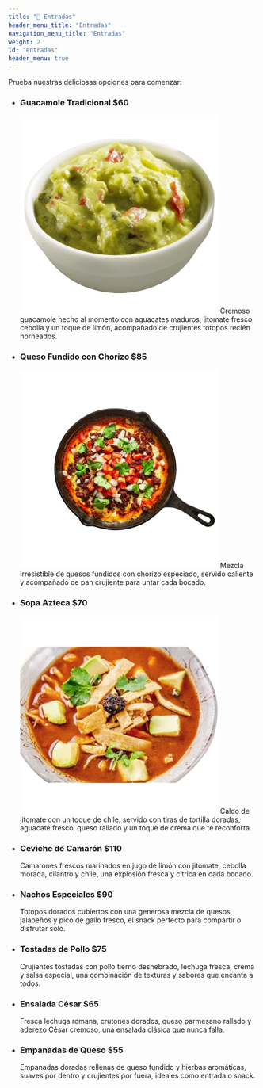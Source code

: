 ```yaml
---
title: "🥗 Entradas"
header_menu_title: "Entradas"
navigation_menu_title: "Entradas"
weight: 2
id: "entradas"
header_menu: true
---
```


Prueba nuestras deliciosas opciones para comenzar:

- ### Guacamole Tradicional **$60**  
  ![Guacamole](/images/entradas/Guacamole1.png)
  Cremoso guacamole hecho al momento con aguacates maduros, jitomate fresco, cebolla y un toque de limón, acompañado de crujientes totopos recién horneados.

- ### Queso Fundido con Chorizo **$85** 
  ![Choriquezo](/images/entradas/choriqueso2.png)
  Mezcla irresistible de quesos fundidos con chorizo especiado, servido caliente y acompañado de pan crujiente para untar cada bocado.

- ### Sopa Azteca **$70**  
  ![Sopa-Azteca](/images/entradas/sopa-azteca2.png)
  Caldo de jitomate con un toque de chile, servido con tiras de tortilla doradas, aguacate fresco, queso rallado y un toque de crema que te reconforta.

- ### Ceviche de Camarón **$110**
  Camarones frescos marinados en jugo de limón con jitomate, cebolla morada, cilantro y chile, una explosión fresca y cítrica en cada bocado.

- ### Nachos Especiales **$90**
  Totopos dorados cubiertos con una generosa mezcla de quesos, jalapeños y pico de gallo fresco, el snack perfecto para compartir o disfrutar solo.

- ### Tostadas de Pollo **$75**
  Crujientes tostadas con pollo tierno deshebrado, lechuga fresca, crema y salsa especial, una combinación de texturas y sabores que encanta a todos.

- ### Ensalada César **$65**
  Fresca lechuga romana, crutones dorados, queso parmesano rallado y aderezo César cremoso, una ensalada clásica que nunca falla.

- ### Empanadas de Queso **$55**  
  Empanadas doradas rellenas de queso fundido y hierbas aromáticas, suaves por dentro y crujientes por fuera, ideales como entrada o snack.